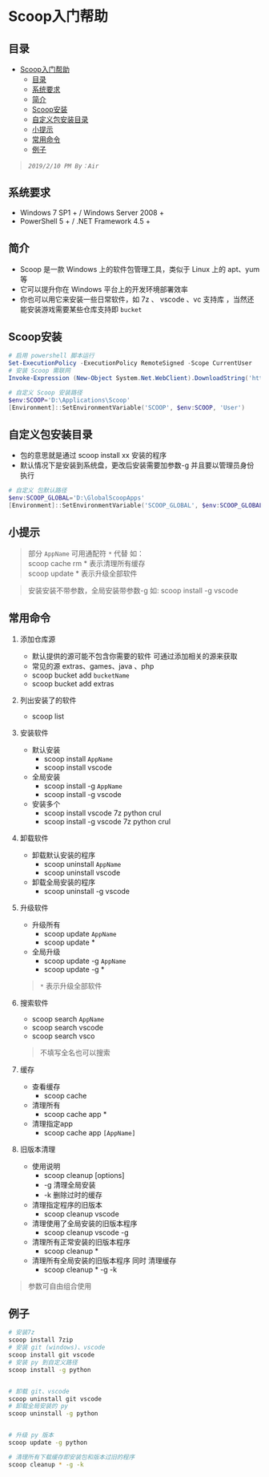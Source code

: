 # Scoop入门帮助

## 目录

- [Scoop入门帮助](#scoop%e5%85%a5%e9%97%a8%e5%b8%ae%e5%8a%a9)
  - [目录](#%e7%9b%ae%e5%bd%95)
  - [系统要求](#%e7%b3%bb%e7%bb%9f%e8%a6%81%e6%b1%82)
  - [简介](#%e7%ae%80%e4%bb%8b)
  - [Scoop安装](#scoop%e5%ae%89%e8%a3%85)
  - [自定义包安装目录](#%e8%87%aa%e5%ae%9a%e4%b9%89%e5%8c%85%e5%ae%89%e8%a3%85%e7%9b%ae%e5%bd%95)
  - [小提示](#%e5%b0%8f%e6%8f%90%e7%a4%ba)
  - [常用命令](#%e5%b8%b8%e7%94%a8%e5%91%bd%e4%bb%a4)
  - [例子](#%e4%be%8b%e5%ad%90)

>*`2019/2/10 PM By：Air`*



## 系统要求
* Windows 7 SP1 + / Windows Server 2008 +
* PowerShell 5 + / .NET Framework 4.5 +

## 简介
* Scoop 是一款 Windows 上的软件包管理工具，类似于 Linux 上的 apt、yum 等
* 它可以提升你在 Windows 平台上的开发环境部署效率 
* 你也可以用它来安装一些日常软件，如 7z 、 vscode 、vc 支持库 ，当然还能安装游戏需要某些仓库支持即 `bucket`



## Scoop安装

```powershell
# 启用 powershell 脚本运行
Set-ExecutionPolicy -ExecutionPolicy RemoteSigned -Scope CurrentUser
# 安装 Scoop 需联网
Invoke-Expression (New-Object System.Net.WebClient).DownloadString('https://get.scoop.sh')

# 自定义 Scoop 安装路径
$env:SCOOP='D:\Applications\Scoop'
[Environment]::SetEnvironmentVariable('SCOOP', $env:SCOOP, 'User')
```

## 自定义包安装目录
+ 包的意思就是通过 scoop install xx 安装的程序
+ 默认情况下是安装到系统盘，更改后安装需要加参数-g 并且要以管理员身份执行

```powershell
# 自定义 包默认路径
$env:SCOOP_GLOBAL='D:\GlobalScoopApps'
[Environment]::SetEnvironmentVariable('SCOOP_GLOBAL', $env:SCOOP_GLOBAL, 'Machine')
```

## 小提示

> 部分 `AppName` 可用通配符 `*` 代替 如：  
> scoop cache rm * 表示清理所有缓存  
> scoop update * 表示升级全部软件  

> 安装安装不带参数，全局安装带参数-g 如:
> scoop install -g vscode


## 常用命令

1. 添加仓库源
   - 默认提供的源可能不包含你需要的软件 可通过添加相关的源来获取
   - 常见的源 extras、games、java 、php 
   - scoop bucket add `bucketName`
   - scoop bucket add extras
  
2. 列出安装了的软件
   - scoop list

3. 安装软件
    - 默认安装
      - scoop install `AppName`
      - scoop install vscode
    - 全局安装
      - scoop install -g `AppName`
      - scoop install -g vscode
    - 安装多个
      - scoop install vscode 7z python crul
      - scoop install -g vscode 7z python crul
  
4. 卸载软件
   - 卸载默认安装的程序
     - scoop uninstall `AppName`
     - scoop uninstall vscode
   - 卸载全局安装的程序
      - scoop uninstall -g vscode

5. 升级软件
   - 升级所有
      - scoop update `AppName`
      - scoop update *
   - 全局升级
      - scoop update -g `AppName`
      - scoop update -g *
    > `*` 表示升级全部软件

6. 搜索软件
   - scoop search `AppName`
   - scoop search vscode
   - scoop search vsco
   > 不填写全名也可以搜索
    
7. 缓存
   - 查看缓存
        - scoop cache
    - 清理所有
        - scoop cache app *
    - 清理指定app
        - scoop cache app `[AppName]`
 
8. 旧版本清理
   - 使用说明
     - scoop cleanup <app> [options]
     - -g 清理全局安装
     - -k 删除过时的缓存
   - 清理指定程序的旧版本
     - scoop cleanup vscode
   - 清理使用了全局安装的旧版本程序
     - scoop cleanup vscode -g
   - 清理所有正常安装的旧版本程序
      - scoop cleanup *
   - 清理所有全局安装的旧版本程序 同时 清理缓存
      - scoop cleanup * -g -k

> 参数可自由组合使用

## 例子
```bash
# 安装7z
scoop install 7zip
# 安装 git (windows)、vscode
scoop install git vscode
# 安装 py 到自定义路径
scoop install -g python


# 卸载 git、vscode
scoop uninstall git vscode
# 卸载全局安装的 py
scoop uninstall -g python


# 升级 py 版本
scoop update -g python

# 清理所有下载缓存即安装包和版本过旧的程序
scoop cleanup * -g -k

```